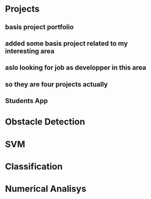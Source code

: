 # Projects
##  basis project portfolio
##  added some basis project related to my interesting area
##  aslo looking for job as developper in this area
##  so they are four projects actually
##  Students App
# Obstacle Detection
# SVM
# Classification
# Numerical Analisys
